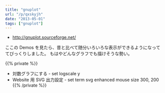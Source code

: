 ```yaml
---
title: "gnuplot"
url: "/p/qxskyjh"
date: "2013-05-01"
tags: ["gnuplot"]
---
```


- http://gnuplot.sourceforge.net/

ここの Demos を見たら、昔と比べて随分いろいろな表示ができるようになっててびっくりしました。
もはやどんなグラフでも描けそうな勢い。

{{% private %}}
* 対数グラフにする - set logscale y
* Website 用 SVG 出力設定 - set term svg enhanced mouse size 300, 200
{{% /private %}}

